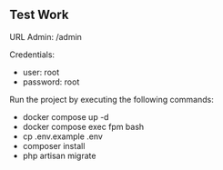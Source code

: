 
## Test Work

URL Admin: /admin

Credentials:
- user: root
- password: root

Run the project by executing the following commands:
- docker compose up -d
- docker compose exec fpm bash
- cp .env.example .env
- composer install
- php artisan migrate
